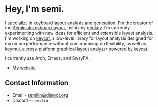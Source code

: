 # Hey, I'm semi.

I specialize in keyboard layout analysis and generation. I'm the creator of the [Semimak keyboard layout](https://semilin.github.io/semimak), using my [genkey](https://semilin.github.io/genkey). I'm currently experimenting with new ideas for efficient and extensible layout analysis. I'm working on [keycat](https://github.com/semilin/keycat), a low-level library for layout analysis designed for maximum performance without compromising on flexibility, as well as [keymui](https://github.com/semilin/keymui), a cross-platform graphical layout analyzer powered by keycat. 

I currently use Arch, Emacs, and SwayFX.

- [My website](https://semilin.github.io)

## Contact Information
* Email - semilin@disroot.org
* Discord - `semilin`
